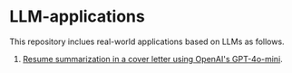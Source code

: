 # LLM-applications

This repository inclues real-world applications based on LLMs as follows.

1. [Resume summarization in a cover letter using OpenAI's GPT-4o-mini](https://github.com/samuel-sousa/LLM-applications/blob/main/resume_summarization.ipynb).
